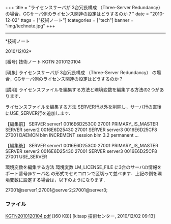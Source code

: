 ﻿+++
title = "ライセンスサーバが 3台冗長構成 （Three-Server Redundancy） の場合，GGサーバ側のライセンス関連の設定はどうするのか？"
date = "2010-12-02"
ttags = ["技術ノート"]
tcategories = ["tech"]
banner = "img/technote.jpg"
+++

-----------------------------------------------------------------------------------------------------------------------------

*技術ノート

2010/12/02*


[番号]
技術ノート KGTN 2010120104

[現象]
ライセンスサーバが 3台冗長構成 （Three-Server Redundancy）
の場合，GGサーバ側のライセンス関連の設定はどうするのか？

[説明]
ライセンスファイルを編集する方法と環境変数を編集する方法の2つがあります．

ライセンスファイルを編集する方法
SERVER行以外を削除し，サーバ行の直後にUSE_SERVER行を追加します．

【編集前】
SERVER server1 0016E6D253C0 27001 PRIMARY_IS_MASTER
SERVER server2 0016E6D25430 27001
SERVER server3 0016E6D25CF8 27001
DAEMON blm
INCREMENT session blm 3.2 permanent
...

【編集後】
SERVER server1 0016E6D253C0 27001 PRIMARY_IS_MASTER
SERVER server2 0016E6D25430 27001
SERVER server3 0016E6D25CF8 27001
USE_SERVER

環境変数を編集する方法
環境変数 LM_LICENSE_FILE に3台のサーバの情報を ポート番号@サーバ名
の形式でセミコロンで区切って並べます．上記の例を環境変数に設定する場合は，以下のようになります．

27001@server1;27001@server2;27001@server3;


### ファイル

 
 


[KGTN2010120104.pdf](http://techreport.kitasp.net/attachments/download/409/KGTN2010120104.pdf)
 [(60 KB)] [kitasp 技術センター, 2010/12/02
09:13]


 


 

